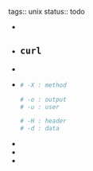 tags:: unix
status:: todo

-
- ## `curl`
-
- ```bash
  # -X : method
  
  # -o : output
  # -u : user
  
  # -H : header
  # -d : data
  ```
-
-
-